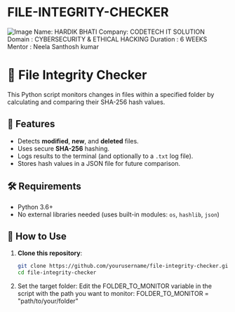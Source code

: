 # FILE-INTEGRITY-CHECKER
![Image](https://github.com/user-attachments/assets/a50618f0-b81c-4e51-8cb7-56e3e8b008f9)
Name: HARDIK BHATI
Company: CODETECH IT SOLUTION
Domain : CYBERSECURITY & ETHICAL HACKING
Duration : 6 WEEKS
Mentor : Neela Santhosh kumar

# 🔐 File Integrity Checker

This Python script monitors changes in files within a specified folder by calculating and comparing their SHA-256 hash values.

## 🧩 Features
- Detects **modified**, **new**, and **deleted** files.
- Uses secure **SHA-256** hashing.
- Logs results to the terminal (and optionally to a `.txt` log file).
- Stores hash values in a JSON file for future comparison.

## 🛠️ Requirements
- Python 3.6+
- No external libraries needed (uses built-in modules: `os`, `hashlib`, `json`)

## 🚀 How to Use

1. **Clone this repository**:
   ```bash
   git clone https://github.com/yourusername/file-integrity-checker.git
   cd file-integrity-checker
2. Set the target folder:
Edit the FOLDER_TO_MONITOR variable in the script with the path you want to monitor:
FOLDER_TO_MONITOR = "path/to/your/folder"
